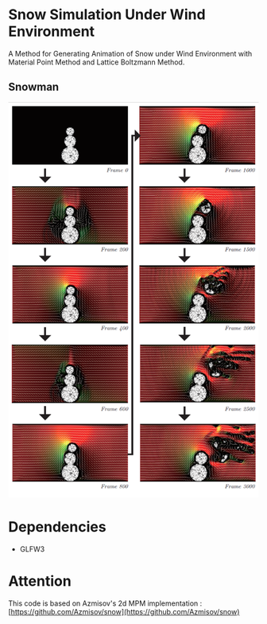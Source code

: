 # Snow Simulation Under Wind Environment

A Method for Generating Animation of Snow under Wind Environment with Material Point Method and Lattice Boltzmann Method.

## Snowman
![snowman](https://github.com/kodai100/SnowSimulationUnderWindEnvironment/blob/master/Thumbnails/main.png)

# Dependencies
- GLFW3

# Attention
This code is based on Azmisov's 2d MPM implementation : [https://github.com/Azmisov/snow](https://github.com/Azmisov/snow)